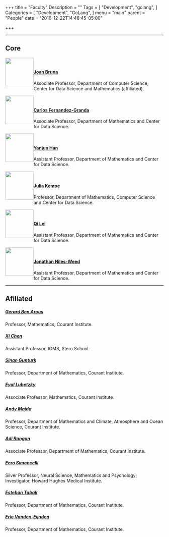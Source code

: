 +++
title = "Faculty"
Description = ""
Tags = [
  "Development",
  "golang",
]
Categories = [
  "Development",
  "GoLang",
]
menu = "main"
parent = "People"
date = "2016-12-22T14:48:45-05:00"

+++

---
## Core

<img style="float: left;" src="../../img/joan.png" height="90" style="border:4px solid white;">
<br/>     

#### [Joan Bruna](http://www.cims.nyu.edu/~bruna/) 
Associate Professor, Department of Computer Science, Center for Data Science and Mathematics (affiliated).     
     
<img style="float: left;" src="../../img/carlos.jpg" height="90" style="border:4px solid white;"> 
<br/>

#### [Carlos Fernandez-Granda](http://www.cims.nyu.edu/~cfgranda/)
Associate Professor, Department of Mathematics and Center for Data Science.    
   
<img style="float: left;" src="../../img/yanjun.JPG" height="90" style="border:4px solid white;"> 
<br/> 

#### [Yanjun Han](https://yanjunhan2021.github.io/)
Assistant Professor, Department of Mathematics and Center for Data Science.    
   
<img style="float: left;" src="../../img/julia.jpg" height="90" style="border:4px solid white;"> 
<br/> 

#### [Julia Kempe](http://www.cims.nyu.edu/~kempe/)
Professor, Department of Mathematics, Computer Science and Center for Data Science.    

<img style="float: left;" src="../../img/qi.jpg" height="90" style="border:4px solid white;"> 
<br/> 

#### [Qi Lei](https://cecilialeiqi.github.io/)
Assistant Professor, Department of Mathematics and Center for Data Science.    
   
<img style="float: left;" src="../../img/jon.jpg" height="90" style="border:4px solid white;"> 
<br/> 

#### [Jonathan Niles-Weed](http://jonathannilesweed.com)
Assistant Professor, Department of Mathematics and Center for Data Science.   

---
## Afiliated 

##### [Gerard Ben Arous](http://www.cims.nyu.edu/~benarous/)
Professor, Mathematics, Courant Institute.

##### [Xi Chen](http://people.stern.nyu.edu/xchen3/)
Assistant Professor, IOMS, Stern School.

##### [Sinan Gunturk](https://www.cims.nyu.edu/~gunturk/)
Professor, Department of Mathematics, Courant Institute.

##### [Eyal Lubetzky](http://cims.nyu.edu/~eyal/)
Associate Professor, Mathematics, Courant Institute.

##### [Andy Majda](http://www.math.nyu.edu/faculty/majda/)
Professor, Department of Mathematics and Climate, Atmosphere and Ocean Science, Courant Institute.

##### [Adi Rangan](http://www.cims.nyu.edu/~rangan/)
Associate Professor, Department of Mathematics, Courant Institute.

##### [Eero Simoncelli](http://www.cns.nyu.edu/~eero/)
Silver Professor, Neural Science, Mathematics and Psychology;  
Investigator, Howard Hughes Medical Institute.  

##### [Esteban Tabak](http://www.math.nyu.edu/faculty/tabak/)
Professor, Department of Mathematics, Courant Institute. 

##### [Eric Vanden-Eijnden](http://www.cims.nyu.edu/~eve2/)
Professor, Department of Mathematics, Courant Institute.



